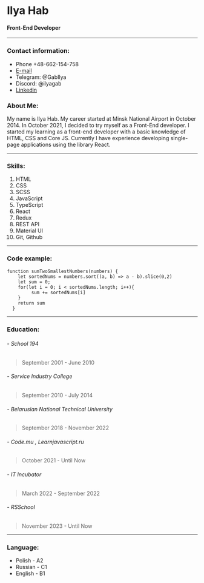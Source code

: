 # Ilya Hab
#### Front-End Developer
---
### Contact information:

* Phone +48-662-154-758
* [E-mail](mailto:ilyagab1994@gmail.com)
* Telegram: @GabIlya
* Discord: @ilyagab
* [Linkedin](https://www.linkedin.com/in/ilya-gab-67bba323a/)

### About Me:


My name is Ilya Hab. My career started at Minsk National Airport in October 2014. In October 2021, I decided to try myself as a Front-End developer. I started my learning as a front-end developer with a basic knowledge of HTML, CSS and Core JS. Currently I have experience developing single-page applications using the library React.

---

### Skills:

1. HTML 
2. CSS 
3. SCSS
4. JavaScript 
5. TypeScript
6. React
7. Redux
8. REST API
9. Material UI 
10. Git, Github

---
### Code example:


```
function sumTwoSmallestNumbers(numbers) {  
    let sortedNums = numbers.sort((a, b) => a - b).slice(0,2)
    let sum = 0;
    for(let i = 0; i < sortedNums.length; i++){
         sum += sortedNums[i]
    }
    return sum 
  }
```

---

### Education:

###### - School 194
>September 2001 - June 2010
    
###### - Service Industry College
>September 2010 - July 2014

###### - Belarusian National Technical University
>September 2018 - November 2022 

###### - Code.mu , Learnjavascript.ru
>October 2021 - Until Now

###### - IT Incubator
>March 2022 - September 2022 

###### - RSSchool
>November 2023 - Until Now



---
### Language:

* Polish - A2
* Russian - С1
* English - B1

